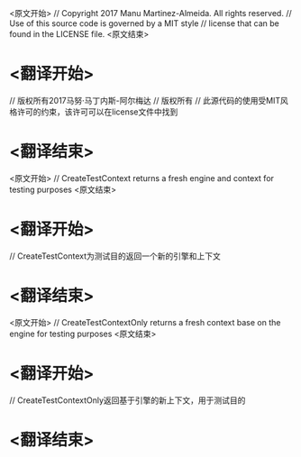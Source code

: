 
<原文开始>
// Copyright 2017 Manu Martinez-Almeida. All rights reserved.
// Use of this source code is governed by a MIT style
// license that can be found in the LICENSE file.
<原文结束>

# <翻译开始>
// 版权所有2017马努·马丁内斯-阿尔梅达
// 版权所有
// 此源代码的使用受MIT风格许可的约束，该许可可以在license文件中找到
# <翻译结束>


<原文开始>
// CreateTestContext returns a fresh engine and context for testing purposes
<原文结束>

# <翻译开始>
// CreateTestContext为测试目的返回一个新的引擎和上下文
# <翻译结束>


<原文开始>
// CreateTestContextOnly returns a fresh context base on the engine for testing purposes
<原文结束>

# <翻译开始>
// CreateTestContextOnly返回基于引擎的新上下文，用于测试目的
# <翻译结束>

